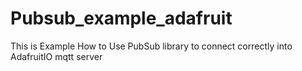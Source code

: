 # Pubsub_example_adafruit


This is Example How to Use PubSub library to connect correctly into AdafruitIO mqtt server
